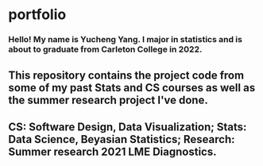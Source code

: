# portfolio

### Hello! My name is Yucheng Yang. I major in statistics and is about to graduate from Carleton College in 2022. 
## This repository contains the project code from some of my past Stats and CS courses as well as the summer research project I've done. 
## CS: Software Design, Data Visualization; Stats: Data Science, Beyasian Statistics; Research: Summer research 2021 LME Diagnostics.

